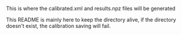 This is where the calibrated.xml and results.npz files will be generated

This README is mainly here to keep the directory alive, if the directory doesn't exist, the calibration saving will fail.